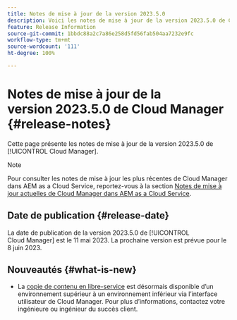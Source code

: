 ```yaml
---
title: Notes de mise à jour de la version 2023.5.0
description: Voici les notes de mise à jour de la version 2023.5.0 de Cloud Manager.
feature: Release Information
source-git-commit: 1bbdc88a2c7a86e258d5fd56fab504aa7232e9fc
workflow-type: tm+mt
source-wordcount: '111'
ht-degree: 100%

---
```



# Notes de mise à jour de la version 2023.5.0 de Cloud Manager {#release-notes}

Cette page présente les notes de mise à jour de la version 2023.5.0 de [!UICONTROL Cloud Manager].

>[!NOTE]
>
>Pour consulter les notes de mise à jour les plus récentes de Cloud Manager dans AEM as a Cloud Service, reportez-vous à la section [Notes de mise à jour actuelles de Cloud Manager dans AEM as a Cloud Service](https://experienceleague.adobe.com/docs/experience-manager-cloud-service/content/implementing/using-cloud-manager/release-notes-cloud-manager/release-notes-cm-current.html?lang=fr).

## Date de publication {#release-date}

La date de publication de la version 2023.5.0 de [!UICONTROL Cloud Manager] est le 11 mai 2023. La prochaine version est prévue pour le 8 juin 2023.

## Nouveautés {#what-is-new}

* La [copie de contenu en libre-service](/help/using/content-copy.md) est désormais disponible d’un environnement supérieur à un environnement inférieur via l’interface utilisateur de Cloud Manager. Pour plus d’informations, contactez votre ingénieure ou ingénieur du succès client.
